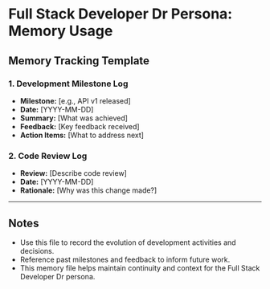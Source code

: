 # Full Stack Developer Dr Persona: Memory Usage

## Memory Tracking Template

### 1. Development Milestone Log
- **Milestone:** [e.g., API v1 released]
- **Date:** [YYYY-MM-DD]
- **Summary:** [What was achieved]
- **Feedback:** [Key feedback received]
- **Action Items:** [What to address next]

### 2. Code Review Log
- **Review:** [Describe code review]
- **Date:** [YYYY-MM-DD]
- **Rationale:** [Why was this change made?]

---

## Notes
- Use this file to record the evolution of development activities and decisions.
- Reference past milestones and feedback to inform future work.
- This memory file helps maintain continuity and context for the Full Stack Developer Dr persona. 